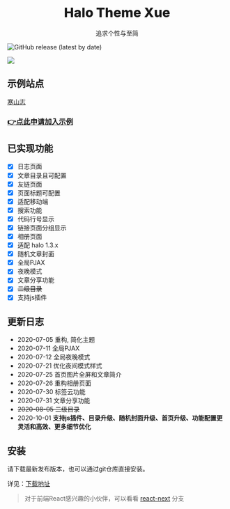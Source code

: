 # <div align="center" style="font-weight:800; font-size: 30px">Halo Theme Xue</div>

<p align="center">
追求个性与至简
</p>

![GitHub release (latest by date)](https://img.shields.io/github/v/release/halo-dev/halo?label=halo&style=flat-square)

![](https://cdn.jsdelivr.net/gh/xzzai/static@master/uPic/screenshot-2300.png)

## 示例站点

[寒山志](https://baozi.fun)

### [👉点此申请加入示例](https://github.com/xzzai/halo-theme-xue/issues/67)

## 已实现功能 
* [x] 日志页面
* [x] 文章目录且可配置
* [x] 友链页面
* [x] 页面标题可配置
* [x] 适配移动端
* [x] 搜索功能
* [x] 代码行号显示
* [x] 链接页面分组显示
* [x] 相册页面
* [x] 适配 halo 1.3.x
* [x] 随机文章封面
* [x] 全局PJAX
* [x] 夜晚模式
* [x] 文章分享功能
* [x] ~~二级目录~~
* [x] 支持js插件

## 更新日志

- 2020-07-05 重构, 简化主题
- 2020-07-11  全局PJAX
- 2020-07-12  全局夜晚模式      
- 2020-07-21 优化夜间模式样式
- 2020-07-25 首页图片全屏和文章简介
- 2020-07-26 重构相册页面
- 2020-07-30 标签云功能
- 2020-07-31 文章分享功能
- ~~2020-08-05 二级目录~~
- 2020-10-01 **支持js插件、目录升级、随机封面升级、首页升级、功能配置更灵活和高效、更多细节优化**

## 安装

请下载最新发布版本，也可以通过git仓库直接安装。

详见：[下载地址](https://github.com/xzzai/halo-theme-xue/releases)



> 对于前端React感兴趣的小伙伴，可以看看 [react-next](https://github.com/xzzai/halo-theme-xue/tree/react-next) 分支
